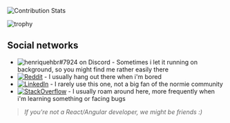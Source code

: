 ![Contribution Stats](https://github-contribution-stats.vercel.app/api/?username=henriquehbr)

![trophy](https://github-profile-trophy.vercel.app/?username=henriquehbr)

## Social networks

- ![henriquehbr#7924 on Discord](https://img.shields.io/badge/discord-henriquehbr%237924-%23738adb) - Sometimes i let it running on background, so you might find me rather easily there
- [![Reddit](https://img.shields.io/badge/Reddit-henriquehbr-%23FF4300)](http://reddit.com/r/henriquehbr) - I usually hang out there when i'm bored
- [![LinkedIn](https://img.shields.io/badge/LinkedIn-Henrique%20Borges-%230072b1)](https://www.linkedin.com/in/henrique-borges-ab2217156/) - I rarely use this one, not a big fan of the normie community
- [![StackOverflow](https://img.shields.io/badge/StackOverflow-henriquehbr-%23f48024)](https://stackoverflow.com/users/9182121/henriquehbr) - I usually roam around here, more frequently when i'm learning something or facing bugs

> _If you're not a React/Angular developer, we might be friends :)_
